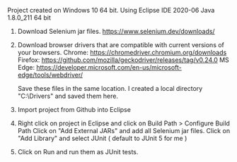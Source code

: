 Project created on Windows 10 64 bit.
Using Eclipse IDE 2020-06
Java 1.8.0_211 64 bit

1. Download Selenium jar files.
https://www.selenium.dev/downloads/

2. Download browser drivers that are compatible with current versions of your browsers.
    Chrome: https://chromedriver.chromium.org/downloads
    Firefox: https://github.com/mozilla/geckodriver/releases/tag/v0.24.0 
    MS Edge: https://developer.microsoft.com/en-us/microsoft-edge/tools/webdriver/
    
    Save these files in the same location. 
    I created a local directory "C:\Drivers\" and saved them here.

3. Import project from Github into Eclipse

4. Right click on project in Eclipse and click on Build Path > Configure Build Path
    Click on "Add External JARs" and add all Selenium jar files.
    Click on "Add Library" and select JUnit ( default to JUnit 5 for me )
    
5. Click on Run and run them as JUnit tests.
    
